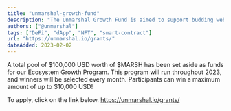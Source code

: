 ```yaml
---
title: "unmarshal-growth-fund"
description: "The Unmarshal Growth Fund is aimed to support budding web3 projects that utilise Unmarshal’s backend data infrastructure to help build their dApps."
authors: ["@unmarshal"]
tags: ["DeFi", "dApp", "NFT", "smart-contract"]
url: "https://unmarshal.io/grants/"
dateAdded: 2023-02-02
---
```

A total pool of $100,000 USD worth of $MARSH has been set aside as funds for our Ecosystem Growth Program. This program will run throughout 2023, and winners will be selected every month. Participants can win a maximum amount of up to $10,000 USD!

To apply, click on the link below.
https://unmarshal.io/grants/
